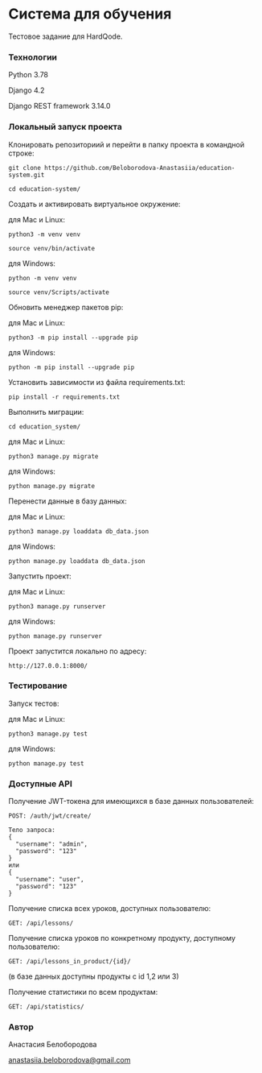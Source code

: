 # Система для обучения

Тестовое задание для HardQode.

### Технологии

Python 3.78

Django 4.2

Django REST framework 3.14.0

### Локальный запуск проекта

Клонировать репозиториий и перейти в папку проекта в командной строке:
```
git clone https://github.com/Beloborodova-Anastasiia/education-system.git
```

```
cd education-system/
```

Создать и активировать виртуальное окружение:


для Mac и Linux:
```
python3 -m venv venv
```
```
source venv/bin/activate
```

для Windows:
```
python -m venv venv
```
```
source venv/Scripts/activate 
```

Обновить менеджер пакетов pip:

для Mac и Linux:
```
python3 -m pip install --upgrade pip
```
для Windows:
```
python -m pip install --upgrade pip
```

Установить зависимости из файла requirements.txt:
```
pip install -r requirements.txt
```

Выполнить миграции:

```
cd education_system/

```

для Mac и Linux:
```
python3 manage.py migrate
```

для Windows:
```
python manage.py migrate
```

Перенести данные в базу данных:

для Mac и Linux:
```
python3 manage.py loaddata db_data.json
```

для Windows:
```
python manage.py loaddata db_data.json
```

Запустить проект:


для Mac и Linux:
```
python3 manage.py runserver
```

для Windows:
```
python manage.py runserver
```
Проект запустится локально по адресу:

```
http://127.0.0.1:8000/
```


### Тестирование

Запуск тестов:

для Mac и Linux:
```
python3 manage.py test
```

для Windows:
```
python manage.py test
```

### Доступные API

Получение JWT-токена для имеющихся в базе данных пользователей:

```
POST: /auth/jwt/create/
```
```
Тело запроса:
{
  "username": "admin",
  "password": "123"
}
или
{
  "username": "user",
  "password": "123"
}
```

Получение списка всех уроков, доступных пользователю:

```
GET: /api/lessons/
```

Получение списка уроков по конкретному продукту, доступному пользователю:

```
GET: /api/lessons_in_product/{id}/
```
(в базе данных доступны продукты с id 1,2 или 3)

Получение статистики по всем продуктам:

```
GET: /api/statistics/
```

### Автор

Анастасия Белобородова 

anastasiia.beloborodova@gmail.com